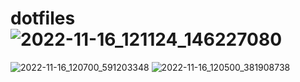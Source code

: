# dotfiles![2022-11-16_121124_146227080](https://user-images.githubusercontent.com/118377728/202247715-a408c215-49db-40ac-a3f4-cc5ec35c204f.jpg)
![2022-11-16_120700_591203348](https://user-images.githubusercontent.com/118377728/202247723-bc083b4e-080e-4708-b0f1-7c140464776c.jpg)
![2022-11-16_120500_381908738](https://user-images.githubusercontent.com/118377728/202247726-cd15c47c-10dc-4e18-bf06-f02b0bb7192d.jpg)
